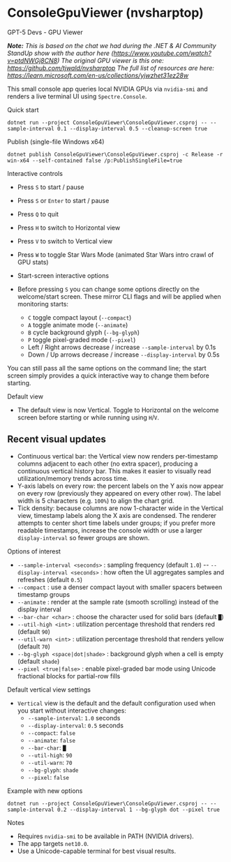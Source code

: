 # ConsoleGpuViewer (nvsharptop)

GPT-5 Devs - GPU Viewer

***Note:** This is based on the chat we had during the .NET & AI Community StandUp show with the author here (https://www.youtube.com/watch?v=ptdNWGj8CN8)
The original GPU viewer is this one: https://github.com/tjwald/nvsharptop
The full list of resources are here: https://learn.microsoft.com/en-us/collections/yjwzhet31ez28w*

This small console app queries local NVIDIA GPUs via `nvidia-smi` and renders a live terminal UI using `Spectre.Console`.

Quick start

```pwsh
dotnet run --project ConsoleGpuViewer\ConsoleGpuViewer.csproj -- --sample-interval 0.1 --display-interval 0.5 --cleanup-screen true
```

Publish (single-file Windows x64)

```pwsh
dotnet publish ConsoleGpuViewer\ConsoleGpuViewer.csproj -c Release -r win-x64 --self-contained false /p:PublishSingleFile=true
```

Interactive controls

- Press `S` to start / pause
- Press `S` or `Enter` to start / pause
- Press `Q` to quit
- Press `H` to switch to Horizontal view
- Press `V` to switch to Vertical view
- Press `W` to toggle Star Wars Mode (animated Star Wars intro crawl of GPU stats)

- Start-screen interactive options

- Before pressing `S` you can change some options directly on the welcome/start screen. These mirror CLI flags and will be applied when monitoring starts:
  - `C` toggle compact layout (`--compact`)
  - `A` toggle animate mode (`--animate`)
  - `B` cycle background glyph (`--bg-glyph`)
  - `P` toggle pixel-graded mode (`--pixel`)
  - Left / Right arrows decrease / increase `--sample-interval` by 0.1s
  - Down / Up arrows decrease / increase `--display-interval` by 0.5s

You can still pass all the same options on the command line; the start screen simply provides a quick interactive way to change them before starting.

Default view

- The default view is now Vertical. Toggle to Horizontal on the welcome screen before starting or while running using `H`/`V`.

Recent visual updates
---------------------

- Continuous vertical bar: the Vertical view now renders per-timestamp columns adjacent to each other (no extra spacer), producing a continuous vertical history bar. This makes it easier to visually read utilization/memory trends across time.
- Y-axis labels on every row: the percent labels on the Y axis now appear on every row (previously they appeared on every other row). The label width is 5 characters (e.g. `100%`) to align the chart grid.
- Tick density: because columns are now 1-character wide in the Vertical view, timestamp labels along the X axis are condensed. The renderer attempts to center short time labels under groups; if you prefer more readable timestamps, increase the console width or use a larger `display-interval` so fewer groups are shown.

Options of interest

- `--sample-interval <seconds>` : sampling frequency (default `1.0`)
-- `--display-interval <seconds>` : how often the UI aggregates samples and refreshes (default `0.5`)
- `--compact` : use a denser compact layout with smaller spacers between timestamp groups
- `--animate` : render at the sample rate (smooth scrolling) instead of the display interval
- `--bar-char <char>` : choose the character used for solid bars (default `█`)
- `--util-high <int>` : utilization percentage threshold that renders red (default `90`)
- `--util-warn <int>` : utilization percentage threshold that renders yellow (default `70`)
- `--bg-glyph <space|dot|shade>` : background glyph when a cell is empty (default `shade`)
- `--pixel <true|false>` : enable pixel-graded bar mode using Unicode fractional blocks for partial-row fills

Default vertical view settings

- `Vertical` view is the default and the default configuration used when you start without interactive changes:
  - `--sample-interval`: `1.0` seconds
  - `--display-interval`: `0.5` seconds
  - `--compact`: `false`
  - `--animate`: `false`
  - `--bar-char`: `█`
  - `--util-high`: `90`
  - `--util-warn`: `70`
  - `--bg-glyph`: `shade`
  - `--pixel`: `false`

Example with new options

```pwsh
dotnet run --project ConsoleGpuViewer\ConsoleGpuViewer.csproj -- --sample-interval 0.2 --display-interval 1 --bg-glyph dot --pixel true
```

Notes

- Requires `nvidia-smi` to be available in PATH (NVIDIA drivers).
- The app targets `net10.0`.
- Use a Unicode-capable terminal for best visual results.
